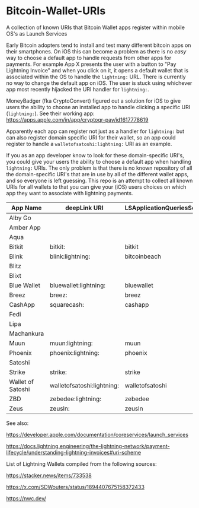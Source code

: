 # Bitcoin-Wallet-URIs
A collection of known URIs that Bitcoin Wallet apps register within mobile OS's as Launch Services

Early Bitcoin adopters tend to install and test many different bitcoin apps on their smartphones. On iOS this can become a problem as there is no *easy* way to choose a default app to handle requests from other apps for payments. For example App X presents the user with a button to "Pay Lightning Invoice" and when you click on it, it opens a default wallet that is associated within the OS to handle the ```lightning:``` URL. There is currently no way to change the default app on iOS. The user is stuck using whichever app most recently hijacked the URI handler for ```lightning:```.

MoneyBadger (fka CryptoConvert) figured out a solution for iOS to give users the ability to choose an installed app to handle clicking a specific URI (```lightning:```). See their working app: https://apps.apple.com/in/app/cryptoqr-pay/id1617778619

Apparently each app can register not just as a handler for ```lightning:``` but can also register domain specific URI for their wallet, so an app could register to handle a ```walletofsatoshi:lightning:``` URI as an example.

If you as an app developer know to look for these domain-specific URI's, you could give your users the ability to choose a default app when handling ```lightning:``` URIs. The only problem is that there is no known repository of all the domain-specific URI's that are in use by all of the different wallet apps, and so everyone is left guessing. This repo is an attempt to collect all known URIs for all wallets to that you can give your (iOS) users choices on which app they want to associate with lightning payments.

|App Name         |deepLink URI              |LSApplicationQueriesSchemes|
|-----------------|--------------------------|---------------------------|
|Alby Go          |                          |                           |
|Amber App        |                          |                           |
|Aqua             |                          |                           |
|Bitkit           |bitkit:                 |bitkit                           |
|Blink            |blink:lightning:          |bitcoinbeach               |
|Blitz            |                          |                           |
|Blixt            |                          |                           |
|Blue Wallet      |bluewallet:lightning:   |bluewallet                 |
|Breez            |breez:                  |breez                      |
|CashApp          |squarecash:               |cashapp                    |
|Fedi             |                          |                           |
|Lipa             |                          |                           |
|Machankura       |                          |                           |
|Muun             |muun:lightning:           |muun                       |
|Phoenix          |phoenix:lightning:        |phoenix                    |
|Satoshi          |                          |                           |
|Strike           |strike:                 |strike                     |
|Wallet of Satoshi|walletofsatoshi:lightning:|walletofsatoshi            |
|ZBD              |zebedee:lightning:        |zebedee                    |
|Zeus             |zeusln:                   |zeusln                     |




See also:

https://developer.apple.com/documentation/coreservices/launch_services

https://docs.lightning.engineering/the-lightning-network/payment-lifecycle/understanding-lightning-invoices#uri-scheme

List of Lightning Wallets compiled from the following sources:

https://stacker.news/items/733538

https://x.com/SDWouters/status/1894407675158372433

https://nwc.dev/
